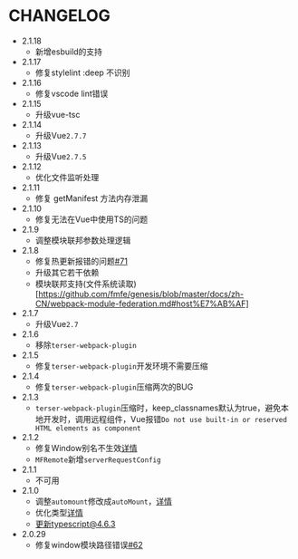 # CHANGELOG
- 2.1.18
  - 新增esbuild的支持
- 2.1.17
  - 修复stylelint :deep 不识别
- 2.1.16
  - 修复vscode lint错误
- 2.1.15
  - 升级vue-tsc
- 2.1.14
  - 升级Vue`2.7.7`
- 2.1.13
  - 升级Vue`2.7.5`
- 2.1.12
  - 优化文件监听处理
- 2.1.11
  - 修复 getManifest 方法内存泄漏
- 2.1.10
  - 修复无法在Vue中使用TS的问题
- 2.1.9
  - 调整模块联邦参数处理逻辑
- 2.1.8
  - 修复热更新报错的问题[#71](https://github.com/fmfe/genesis/issues/71)
  - 升级其它若干依赖
  - 模块联邦支持(文件系统读取)[https://github.com/fmfe/genesis/blob/master/docs/zh-CN/webpack-module-federation.md#host%E7%AB%AF]
- 2.1.7
  - 升级Vue`2.7`
- 2.1.6
  - 移除`terser-webpack-plugin`
- 2.1.5
  - 修复`terser-webpack-plugin`开发环境不需要压缩
- 2.1.4
  - 修复`terser-webpack-plugin`压缩两次的BUG
- 2.1.3
  - `terser-webpack-plugin`压缩时，keep_classnames默认为true，避免本地开发时，调用远程组件，Vue报错`Do not use built-in or reserved HTML elements as component`
- 2.1.2
  - 修复Window别名不生效[详情](https://github.com/fmfe/genesis/pull/68)
  - `MFRemote`新增`serverRequestConfig`
- 2.1.1
  - 不可用
- 2.1.0
  - 调整`automount`修改成`autoMount`，[详情](https://github.com/fmfe/genesis/commit/5ff83cf796a8b69dd8c0db5fc42a53b7a7369ce8)
  - 优化类型[详情](https://github.com/fmfe/genesis/commit/de0211a0bee68562e254b55130791e857df14da1)
  - 更新typescript@4.6.3[](https://github.com/fmfe/genesis/commit/cb2e1c36a61e8b91441ddad566339e1976c02790)
- 2.0.29
  - 修复window模块路径错误[#62](https://github.com/fmfe/genesis/issues/62)
